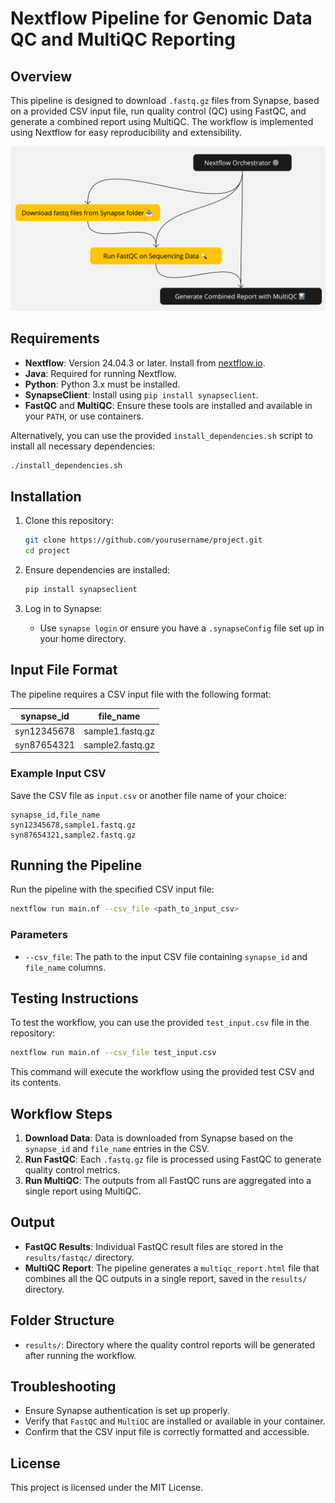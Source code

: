 # Nextflow Pipeline for Genomic Data QC and MultiQC Reporting

## Overview
This pipeline is designed to download `.fastq.gz` files from Synapse, based on a provided CSV input file, run quality control (QC) using FastQC, and generate a combined report using MultiQC. The workflow is implemented using Nextflow for easy reproducibility and extensibility.

![Nextflow Genomic Data QC Pipeline](pipeline_overview.jpg)

## Requirements
- **Nextflow**: Version 24.04.3 or later. Install from [nextflow.io](https://www.nextflow.io/).
- **Java**: Required for running Nextflow.
- **Python**: Python 3.x must be installed.
- **SynapseClient**: Install using `pip install synapseclient`.
- **FastQC** and **MultiQC**: Ensure these tools are installed and available in your `PATH`, or use containers.

Alternatively, you can use the provided `install_dependencies.sh` script to install all necessary dependencies:

```bash
./install_dependencies.sh
```

## Installation
1. Clone this repository:
   ```bash
   git clone https://github.com/yourusername/project.git
   cd project
   ```

2. Ensure dependencies are installed:
   ```bash
   pip install synapseclient
   ```

3. Log in to Synapse:
   - Use `synapse login` or ensure you have a `.synapseConfig` file set up in your home directory.

## Input File Format
The pipeline requires a CSV input file with the following format:

| synapse_id   | file_name          |
|--------------|--------------------|
| syn12345678  | sample1.fastq.gz   |
| syn87654321  | sample2.fastq.gz   |

### Example Input CSV
Save the CSV file as `input.csv` or another file name of your choice:

```csv
synapse_id,file_name
syn12345678,sample1.fastq.gz
syn87654321,sample2.fastq.gz
```

## Running the Pipeline
Run the pipeline with the specified CSV input file:

```bash
nextflow run main.nf --csv_file <path_to_input_csv>
```

### Parameters
- `--csv_file`: The path to the input CSV file containing `synapse_id` and `file_name` columns.

## Testing Instructions
To test the workflow, you can use the provided `test_input.csv` file in the repository:

```bash
nextflow run main.nf --csv_file test_input.csv
```

This command will execute the workflow using the provided test CSV and its contents.

## Workflow Steps
1. **Download Data**: Data is downloaded from Synapse based on the `synapse_id` and `file_name` entries in the CSV.
2. **Run FastQC**: Each `.fastq.gz` file is processed using FastQC to generate quality control metrics.
3. **Run MultiQC**: The outputs from all FastQC runs are aggregated into a single report using MultiQC.

## Output
- **FastQC Results**: Individual FastQC result files are stored in the `results/fastqc/` directory.
- **MultiQC Report**: The pipeline generates a `multiqc_report.html` file that combines all the QC outputs in a single report, saved in the `results/` directory.

## Folder Structure
- `results/`: Directory where the quality control reports will be generated after running the workflow.

## Troubleshooting
- Ensure Synapse authentication is set up properly.
- Verify that `FastQC` and `MultiQC` are installed or available in your container.
- Confirm that the CSV input file is correctly formatted and accessible.

## License
This project is licensed under the MIT License.

